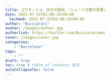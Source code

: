 ```yaml
---
title: コウチーニョ、劣化の歴史。「シュート位置の変遷」
date: 2021-07-31T02:00:29+09:00
　lastmod: 2021-07-31T02:00:29+09:00
author: "Bucciarati"
avatar: /images/author.jpg
authorlink: https://twitter.com/Bucciaratimes
cover: /images/cover.jpg
categories:
    - "Barcelona"
tags: 
    - ""
draft: true
toc: true # table of contents 目次
autoCollapseToc: false
---
```

